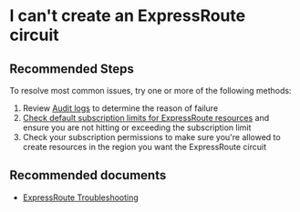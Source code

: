 <properties
    pageTitle="I can't create an ExpressRoute circuit"
    description="I can't create an ExpressRoute circuit"
    service="microsoft.network"
    resource="expressroutecircuits"
    authors="kasparks"
    authoralias="kasparks"
    displayOrder="6"
    selfHelpType="resource"
    supportTopicIds=""
    resourceTags=""
    productPesIds=""
    cloudEnvironments="MoonCake"
/>

# I can't create an ExpressRoute circuit

## **Recommended Steps**

To resolve most common issues, try one or more of the following methods:

1. Review [Audit logs](data-blade:Microsoft_Azure_Insights.AzureDiagnosticsBladeWithParameter) to determine the reason of failure
2. [Check default subscription limits for ExpressRoute resources](https://docs.azure.cn/azure-subscription-service-limits#networking-limits) and ensure you are not hitting or exceeding the subscription limit
3. Check your subscription permissions to make sure you're allowed to create resources in the region you want the ExpressRoute circuit

## **Recommended documents**

* [ExpressRoute Troubleshooting](https://docs.azure.cn/expressroute/)

